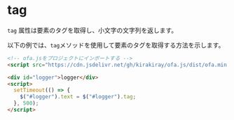 # tag

`tag` 属性は要素のタグを取得し、小文字の文字列を返します。

以下の例では、`tag`メソッドを使用して要素のタグを取得する方法を示します。

<html-viewer>

```html
<!-- ofa.jsをプロジェクトにインポートする -->
<script src="https://cdn.jsdelivr.net/gh/kirakiray/ofa.js/dist/ofa.min.js"></script>
```

```html
<div id="logger">logger</div>
<script>
  setTimeout(() => {
    $("#logger").text = $("#logger").tag;
  }, 500);
</script>
```

</html-viewer>